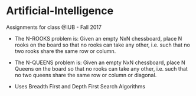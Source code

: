 # Artificial-Intelligence
Assignments for class @IUB - Fall 2017

* The N-ROOKS problem is: Given an empty NxN chessboard, place N rooks on the board so that no rooks can take any other, i.e. such that no two rooks share the same row or column.

* The N-QUEENS problem is: Given an empty NxN chessboard, place N Queens on the board so that no rooks can take any other, i.e. such that no two queens share the same row or column or diagonal.

* Uses Breadth First and Depth First Search Algorithms

